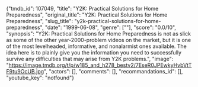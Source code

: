 {"tmdb_id": 107049, "title": "Y2K: Practical Solutions for Home Preparedness", "original_title": "Y2K: Practical Solutions for Home Preparedness", "slug_title": "y2k-practical-solutions-for-home-preparedness", "date": "1999-06-08", "genre": [""], "score": "0.0/10", "synopsis": "Y2K: Practical Solutions for Home Preparedness is not as slick as some of the other year-2000-problem videos on the market, but it is one of the most levelheaded, informative, and nonalarmist ones available. The idea here is to plainly give you the information you need to successfully survive any difficulties that may arise from Y2K problems.", "image": "https://image.tmdb.org/t/p/w185_and_h278_bestv2/7EseR0JPEwkyHvbVtTF9tu9OcUB.jpg", "actors": [], "comments": [], "recommandations_id": [], "youtube_key": "notfound"}